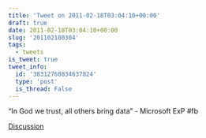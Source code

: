 ```yaml
---
title: 'Tweet on 2011-02-18T03:04:10+00:00'
draft: true
date: 2011-02-18T03:04:10+00:00
slug: '201102180304'
tags:
  - tweets
is_tweet: true
tweet_info:
  id: '38312768834637824'
  type: 'post'
  is_thread: False
---
```




“In God we trust, all others bring data” - Microsoft ExP #fb

[Discussion](https://x.com/sytelus/status/38312768834637824)
